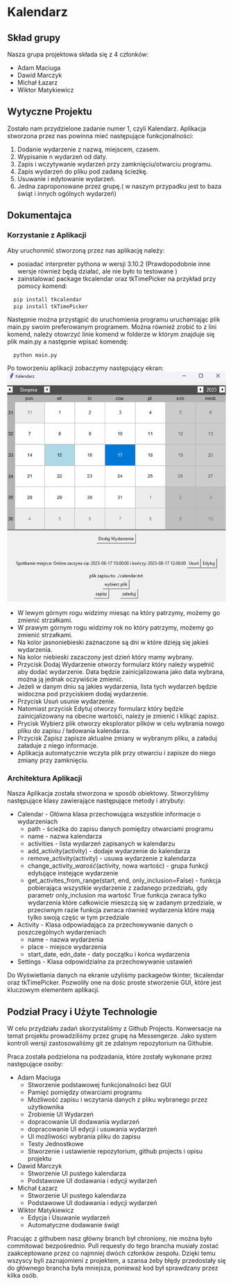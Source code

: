 # Kalendarz
## Skład grupy
Nasza grupa projektowa składa się z 4 członków:
- Adam Maciuga
- Dawid Marczyk
- Michał Łazarz
- Wiktor Matykiewicz
## Wytyczne Projektu
Zostało nam przydzielone zadanie numer 1, czyli Kalendarz.
Aplikacja stworzona przez nas powinna mieć następujące funkcjonalności:
1. Dodanie wydarzenie z nazwą, miejscem, czasem.
2. Wypisanie n wydarzeń od daty.
3. Zapis i wczytywanie wydarzeń przy zamknięciu/otwarciu programu.
4. Zapis wydarzeń do pliku pod zadaną ścieżkę.
5. Usuwanie i edytowanie wydarzeń.
6. Jedna zaproponowane przez grupę.( w naszym przypadku jest to baza świąt i innych ogólnych wydarzeń)
## Dokumentajca
### Korzystanie z Aplikacji
Aby uruchonmić stworzoną przez nas aplikację należy:
- posiadać interpreter pythona w wersji 3.10.2 (Prawdopodobnie inne wersje również będą działać, ale nie było to testowane )
- zainstalować package tkcalendar oraz tkTimePicker na przykład przy pomocy komend:
```commandline
  pip install tkcalendar
  pip install tkTimePicker
```
Następnie można przystąpić do uruchomienia programu uruchamiając plik main.py swoim preferowanym programem.
Można również zrobić to z lini komend, należy otowrzyć linie komend w folderze w którym znajduje się plik main.py a następnie wpisać komendę:
```commandline
  python main.py
```
Po toworzeniu aplikacji zobaczymy następujący ekran:
![Kalendarz](./kalendarz.png)
- W lewym górnym rogu widzimy miesąc na który patrzymy, możemy go zmienić strzałkami.
- W prawym górnym rogu widzimy rok no który patrzymy, możemy go zmienić strzałkami.
- Na kolor jasnoniebieski zaznaczone są dni w które dzieją się jakieś wydarzenia.
- Na kolor niebieski zazaczony jest dzień który mamy wybrany.
- Przycisk Dodaj Wydarzenie otworzy formularz który należy wypełnić aby dodać wydarzenie. Data będzie zainicjalizowana jako data wybrana, można ją jednak oczywiście zmienić.
- Jeżeli w danym dniu są jakies wydarzenia, lista tych wydarzeń będzie widoczna pod przyciskiem dodaj wydarzenie.
- Przycisk Usuń usunie wydarzenie.
- Natomiast przycisk Edytuj otworzy formularz który będzie zainicjalizowany na obecne wartośći, należy je zmienić i klikąć zapisz.
- Prycisk Wybierz plik otworzy eksplorator plików w celu wybrania nowgo pliku do zapisu / ładowania kalendarza.
- Przycisk Zapisz zapisze aktualne zmiany w wybranym pliku, a załaduj załaduje z niego informacje.
- Aplikacja automatycznie wczyta plik przy otwarciu i zapisze do niego zmiany przy zamknięciu.
### Architektura Aplikacji
Nasza Aplikacja została stworzona w sposób obiektowy.
Stworzyliśmy następujące klasy zawierające następujące metody i atrybuty:
- Calendar - Główna klasa przechowująca wszystkie informacje o wydarzeniach
  - path - ścieżka do zapisu danych pomiędzy otwarciami programu
  - name - nazwa kalendarza
  - activities - lista wydarzeń zapisanych w kalendarzu
  - add_activity(activity) - dodaje wydarzenie do kalendarza
  - remove_activity(activity) - usuwa wydarzenie z kalendarza
  - change_activity_$warość$(activity, nowa wartośc) - grupa funkcji edytujące instejące wydarzenie
  - get_activites_from_range(start, end, only_inclusion=False) - funkcja pobierająca wszystkie wydarzenie z zadanego przedziału, gdy parametr only_inclusion ma wartość True funkcja zwraca tylko wydarzenia które całkowicie mieszczą się w zadanym przedziale, w przeciwnym razie funkcja zwraca również wydarzenia które mają tylko swoją częśc w tym przedziale  
- Activity - Klasa odpowiadająca za przechowywanie danych o poszczególnych wydarzeniach
  - name - nazwa wydarzenia
  - place - miejsce wydarzenia
  - start_date, edn_date - daty początku i końca wydarzenia
- Settings - Klasa odpowidzialna za przechowywanie ustawień

Do Wyświetlania danych na ekranie użyliśmy packageów tkinter, tkcalendar oraz tkTimePicker.
Pozwoliły one na dośc proste stworzenie GUI, które jest kluczowym elementem aplikacji.

## Podział Pracy i Użyte Technologie 
W celu przydziału zadań skorzystaliśmy z Github Projects.
Konwersacje na temat projektu prowadziliśmy przez grupę na Messengerze.
Jako system kontroli wersji zastosowaliśmy git ze zdalnym repozytorium na Githubie.

Praca została podzielona na podzadania, które zostały wykonane przez następujące osoby:
- Adam Maciuga
  - Stworzenie podstawowej funkcjonalności bez GUI
  - Pamięć pomiędzy otwarciami programu
  - Możliwość zapisu i wczytania danych z pliku wybranego przez użytkownika
  - Zrobienie UI Wydarzeń 
  - dopracowanie UI dodawania wydarzeń
  - dopracowanie UI edycji i usuwania wydarzeń
  - UI możliwości wybrania pliku do zapisu
  - Testy Jednostkowe
  - Stworzenie i ustawienie repozytorium, github projects i opisu projektu
- Dawid Marczyk
    - Stworzenie UI pustego kalendarza
    - Podstawowe UI dodawania i edycji wydarzeń
- Michał Łazarz
    - Stworzenie UI pustego kalendarza
    - Podstawowe UI dodawania i edycji wydarzeń
- Wiktor Matykiewicz
    - Edycja i Usuwanie wydarzeń
    - Automatyczne dodawanie świąt

Pracując z githubem nasz główny branch był chroniony, nie można było commitować bezpośrednio.
Pull requesty do tego brancha musiały zostać zaakceptowane przez co najmniej dwóch członków zespołu.
Dzięki temu wszyscy byli zaznajomieni z projektem, a szansa żeby błędy przedostały się do głównego brancha była mniejsza,
ponieważ kod był sprawdzany przez kilka osób.
